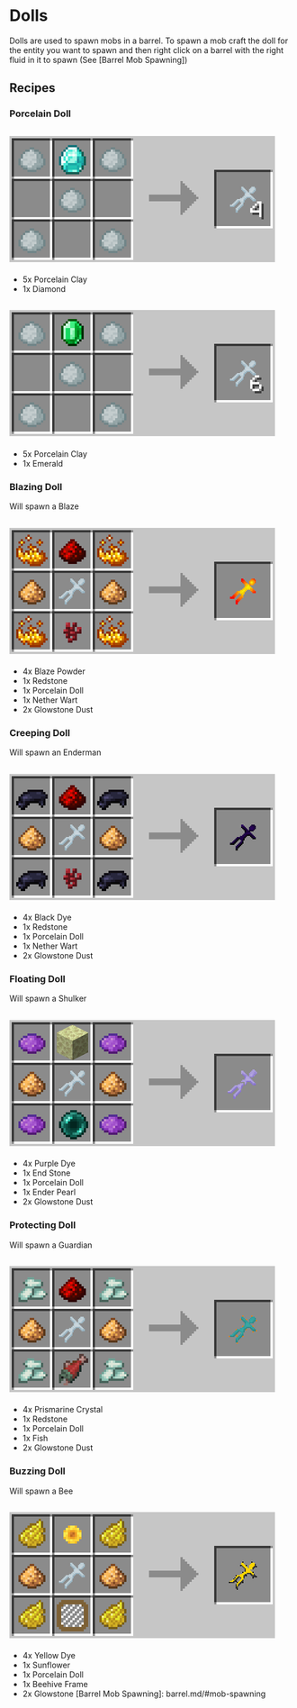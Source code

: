 Dolls
=====
Dolls are used to spawn mobs in a barrel. To spawn a mob craft the doll for the entity you want to spawn and then right click on a barrel with the right fluid in it to spawn (See [Barrel Mob Spawning])

Recipes
-------
### Porcelain Doll
![](images/recipes/doll_x4.png)
---
- 5x Porcelain Clay
- 1x Diamond

![](images/recipes/doll_x6.png)
---
- 5x Porcelain Clay
- 1x Emerald

### Blazing Doll
Will spawn a Blaze

![](images/recipes/doll_blaze.png)
---
- 4x Blaze Powder
- 1x Redstone
- 1x Porcelain Doll
- 1x Nether Wart
- 2x Glowstone Dust

### Creeping Doll
Will spawn an Enderman

![](images/recipes/doll_enderman.png)
---
- 4x Black Dye
- 1x Redstone
- 1x Porcelain Doll
- 1x Nether Wart
- 2x Glowstone Dust

### Floating Doll
Will spawn a Shulker

![](images/recipes/doll_shulker.png)
---
- 4x Purple Dye
- 1x End Stone
- 1x Porcelain Doll
- 1x Ender Pearl
- 2x Glowstone Dust

### Protecting Doll
Will spawn a Guardian

![](images/recipes/doll_guardian.png)
---
- 4x Prismarine Crystal
- 1x Redstone
- 1x Porcelain Doll
- 1x Fish
- 2x Glowstone Dust

### Buzzing Doll
Will spawn a Bee

![](images/recipes/doll_bee.png)
---
- 4x Yellow Dye
- 1x Sunflower
- 1x Porcelain Doll
- 1x Beehive Frame
- 2x Glowstone
[Barrel Mob Spawning]: barrel.md/#mob-spawning
